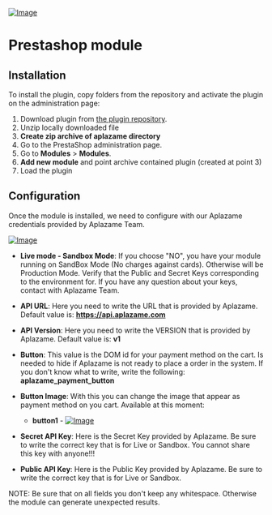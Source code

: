 [ ![Image](https://aplazame.com/static/img/banners/Banner-white-1.png "Aplazame") ](https://aplazame.com "Aplazame")

# Prestashop module

## Installation

To install the plugin, copy folders from the repository and activate the plugin on the administration page:

1. Download plugin from [the plugin repository](https://github.com/aplazame/prestashop/archive/master.zip).
2. Unzip locally downloaded file
3. **Create zip archive of aplazame directory**
4. Go to the PrestaShop administration page.
5. Go to **Modules** > **Modules**.
6. **Add new module** and point archive contained plugin (created at point 3)
7. Load the plugin

## Configuration

Once the module is installed, we need to configure with our Aplazame credentials provided by Aplazame Team. 

[ ![Image](http://www.webimpacto.es/images/image_aplazame.jpg "Aplazame") ](https://aplazame.com "Aplazame")

- **Live mode - Sandbox Mode**: If you choose "NO", you have your module running on SandBox Mode (No charges against cards). Otherwise will be Production Mode. Verify that the Public and Secret Keys corresponding to the environment for. If you have any question about your keys, contact with Aplazame Team.
- **API URL**: Here you need to write the URL that is provided by Aplazame. Default value is: **https://api.aplazame.com**
- **API Version**: Here you need to write the VERSION that is provided by Aplazame. Default value is: **v1**
- **Button**: This value is the DOM id for your payment method on the cart. Is needed to hide if Aplazame is not ready to place a order in the system. If you don't know what to write, write the following: **aplazame_payment_button**
- **Button Image**: With this you can change the image that appear as payment method on you cart. Available at this moment:
	- **button1** -  [ ![Image](http://www.webimpacto.es/images/aplazame_button1.jpg "Aplazame") ](https://aplazame.com "Aplazame")


- **Secret API Key**: Here is the Secret Key provided by Aplazame. Be sure to write the correct key that is for Live or Sandbox. You cannot share this key with anyone!!!
- **Public API Key**: Here is the Public Key provided by Aplazame. Be sure to write the correct key that is for Live or Sandbox. 

NOTE: Be sure that on all fields you don't keep any whitespace. Otherwise the module can generate unexpected results. 
